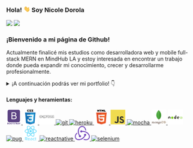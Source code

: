 ### Hola! <img src="https://raw.githubusercontent.com/parth-27/parth-27/master/Hi.gif" width="18px"> Soy Nicole Dorola
[<img src="https://img.shields.io/badge/LinkedIn-0077B5?style=for-the-badge&logo=linkedin&logoColor=white" width="78px" />](https://www.linkedin.com/in/nicoledorola/)
[<img src="https://img.shields.io/badge/Gmail-D14836?style=for-the-badge&logo=gmail&logoColor=white" width="58px" />](mailto:nicole.dorola1@gmail.com)

### ¡Bienvenido a mi página de Github!
Actualmente finalicé mis estudios como desarrolladora web y mobile full-stack MERN en MindHub LA y estoy interesada en encontrar un trabajo donde pueda expandir mi conocimiento, crecer y desarrollarme profesionalmente.

<details>
<summary> ¡A continuación podrás ver mi portfolio! 👇 </summary>

#### 🍔 Quickly e-commerce
>- WebApp: https://quickly-food.herokuapp.com/
>- Repositorio - Web: https://github.com/Ndorola/quickly-web
>- Repositorio - Mobile: https://github.com/Ndorola/quickly-mobile

#### 💰 Finanzas Simples
>- WebApp: https://finanzas-simples.herokuapp.com/
>- Repositorio - SQL: https://github.com/Ndorola/finanzasSimples-SQL
>- Repositorio - Mongo DB: https://github.com/Ndorola/finanzas-simples

</details>

<h4 align="left">Lenguajes y heramientas:</h4>
<p align="left"> <a href="https://getbootstrap.com" target="_blank"> <img src="https://raw.githubusercontent.com/devicons/devicon/master/icons/bootstrap/bootstrap-plain-wordmark.svg" alt="bootstrap" width="40" height="40"/> </a> <a href="https://www.w3schools.com/css/" target="_blank"> <img src="https://raw.githubusercontent.com/devicons/devicon/master/icons/css3/css3-original-wordmark.svg" alt="css3" width="40" height="40"/> </a> <a href="https://expressjs.com" target="_blank"> <img src="https://raw.githubusercontent.com/devicons/devicon/master/icons/express/express-original-wordmark.svg" alt="express" width="40" height="40"/> </a> <a href="https://git-scm.com/" target="_blank"> <img src="https://www.vectorlogo.zone/logos/git-scm/git-scm-icon.svg" alt="git" width="40" height="40"/> </a> <a href="https://heroku.com" target="_blank"> <img src="https://www.vectorlogo.zone/logos/heroku/heroku-icon.svg" alt="heroku" width="40" height="40"/> </a> <a href="https://www.w3.org/html/" target="_blank"> <img src="https://raw.githubusercontent.com/devicons/devicon/master/icons/html5/html5-original-wordmark.svg" alt="html5" width="40" height="40"/> </a> <a href="https://developer.mozilla.org/en-US/docs/Web/JavaScript" target="_blank"> <img src="https://raw.githubusercontent.com/devicons/devicon/master/icons/javascript/javascript-original.svg" alt="javascript" width="40" height="40"/> </a> <a href="https://mochajs.org" target="_blank"> <img src="https://www.vectorlogo.zone/logos/mochajs/mochajs-icon.svg" alt="mocha" width="40" height="40"/> </a> <a href="https://www.mongodb.com/" target="_blank"> <img src="https://raw.githubusercontent.com/devicons/devicon/master/icons/mongodb/mongodb-original-wordmark.svg" alt="mongodb" width="40" height="40"/> </a> <a href="https://nodejs.org" target="_blank"> <img src="https://raw.githubusercontent.com/devicons/devicon/master/icons/nodejs/nodejs-original-wordmark.svg" alt="nodejs" width="40" height="40"/> </a> <a href="https://pugjs.org" target="_blank"> <img src="https://cdn.worldvectorlogo.com/logos/pug.svg" alt="pug" width="40" height="40"/> </a> <a href="https://reactjs.org/" target="_blank"> <img src="https://raw.githubusercontent.com/devicons/devicon/master/icons/react/react-original-wordmark.svg" alt="react" width="40" height="40"/> </a> <a href="https://reactnative.dev/" target="_blank"> <img src="https://reactnative.dev/img/header_logo.svg" alt="reactnative" width="40" height="40"/> </a> <a href="https://redux.js.org" target="_blank"> <img src="https://raw.githubusercontent.com/devicons/devicon/master/icons/redux/redux-original.svg" alt="redux" width="40" height="40"/> </a> <a href="https://www.selenium.dev" target="_blank"> <img src="https://raw.githubusercontent.com/detain/svg-logos/780f25886640cef088af994181646db2f6b1a3f8/svg/selenium-logo.svg" alt="selenium" width="40" height="40"/> </a> </p>


<!-- ![](https://komarev.com/ghpvc/?username=Ndorola&style=flat&color=orange&label=PROFILE+VIEWS) -->

<!-- <div align="center">

<a href="https://github.com/Ndorola/Ndorola/blob/main/README.md"><img align="center" width="45%" src="https://github-readme-stats.vercel.app/api/top-langs/?username=Ndorola&layout=compact&theme=monokai&langs_count=6" /></a>
  
</div> -->
